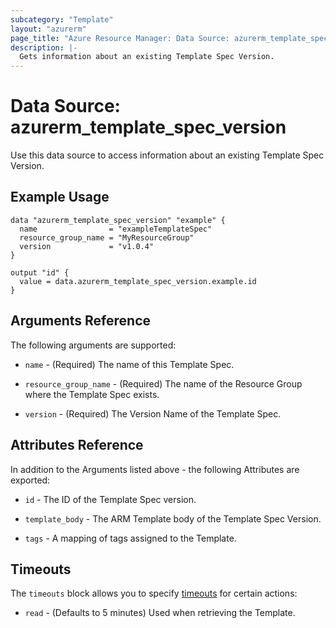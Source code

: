 ```yaml
---
subcategory: "Template"
layout: "azurerm"
page_title: "Azure Resource Manager: Data Source: azurerm_template_spec_version"
description: |-
  Gets information about an existing Template Spec Version.
---
```


# Data Source: azurerm_template_spec_version

Use this data source to access information about an existing Template Spec Version.

## Example Usage

```hcl
data "azurerm_template_spec_version" "example" {
  name                = "exampleTemplateSpec"
  resource_group_name = "MyResourceGroup"
  version             = "v1.0.4"
}

output "id" {
  value = data.azurerm_template_spec_version.example.id
}
```

## Arguments Reference

The following arguments are supported:

* `name` - (Required) The name of this Template Spec.

* `resource_group_name` - (Required) The name of the Resource Group where the Template Spec exists.

* `version` - (Required) The Version Name of the Template Spec.

## Attributes Reference

In addition to the Arguments listed above - the following Attributes are exported:

* `id` - The ID of the Template Spec version.

* `template_body` - The ARM Template body of the Template Spec Version.

* `tags` - A mapping of tags assigned to the Template.

## Timeouts

The `timeouts` block allows you to specify [timeouts](https://www.terraform.io/language/resources/syntax#operation-timeouts) for certain actions:

* `read` - (Defaults to 5 minutes) Used when retrieving the Template.
